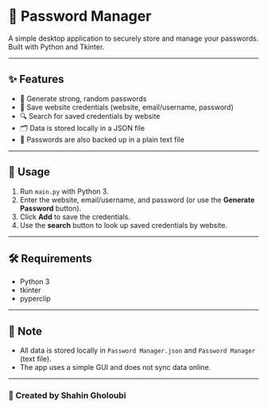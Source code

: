 # 🔐 Password Manager

A simple desktop application to securely store and manage your passwords.<br>
Built with Python and Tkinter.

---

## ✨ Features

- 🔑 Generate strong, random passwords
- 💾 Save website credentials (website, email/username, password)
- 🔍 Search for saved credentials by website
- 🗂️ Data is stored locally in a JSON file
- 📝 Passwords are also backed up in a plain text file

---

## 🚀 Usage

1. Run `main.py` with Python 3.
2. Enter the website, email/username, and password (or use the **Generate Password** button).
3. Click **Add** to save the credentials.
4. Use the **search** button to look up saved credentials by website.

---

## 🛠️ Requirements

- Python 3
- tkinter
- pyperclip

---

## 📝 Note

- All data is stored locally in `Password Manager.json` and `Password Manager` (text file).
- The app uses a simple GUI and does not sync data online.

---

### 👤 Created by Shahin Gholoubi 